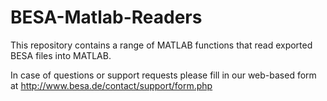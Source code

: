 # BESA-Matlab-Readers
This repository contains a range of MATLAB functions that read exported BESA files into MATLAB.

In case of questions or support requests please fill in our web-based 
form at http://www.besa.de/contact/support/form.php
